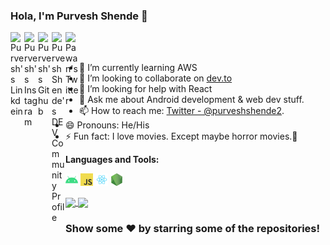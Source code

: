 ### Hola, I'm Purvesh Shende 👋


<a href="https://www.linkedin.com/in/purvesh-shende-a08293170/">
  <img align="left" alt="Purvesh's Linkdein" width="22px" src="https://cdn.jsdelivr.net/npm/simple-icons@v3/icons/linkedin.svg" />
</a>
<a href="https://www.instagram.com/coder_purvesh/">
  <img align="left" alt="Purvesh's Instagram" width="22px" src="https://cdn.jsdelivr.net/npm/simple-icons@v3/icons/instagram.svg" />
</a>
  
<a href="https://github.com/purveshshende2">
  <img align="left" alt="Purvesh's Github" width="22px" src="https://cdn.jsdelivr.net/npm/simple-icons@v3/icons/github.svg" />
</a>
  <a href="https://dev.to/purveshshende2">
  <img align="left" img src="https://d2fltix0v2e0sb.cloudfront.net/dev-badge.svg" alt="Purvesh Shende's DEV Community Profile"  width="22px">
</a>
<a href="https://twitter.com/purveshshende2">
  <img align="left" alt="Pawan's Twitter" width="22px" src="https://cdn.jsdelivr.net/npm/simple-icons@v3/icons/twitter.svg" />
</a>
<br/>
<br/>

- 🌱 I’m currently learning AWS
- 👯 I’m looking to collaborate on [dev.to](https://dev.to/purveshshende2)
- 🤔 I’m looking for help with React
- 💬 Ask me about Android development & web dev stuff.
- 📫 How to reach me: [Twitter - @purveshshende2](https://twitter.com/purveshshende2).
- 😄 Pronouns: He/His
- ⚡ Fun fact: I love movies.  Except maybe horror movies.😬



**Languages and Tools:**  

<code><img height="20" src="https://raw.githubusercontent.com/github/explore/80688e429a7d4ef2fca1e82350fe8e3517d3494d/topics/android/android.png"></code>
<code><img height="20" src="https://raw.githubusercontent.com/github/explore/80688e429a7d4ef2fca1e82350fe8e3517d3494d/topics/javascript/javascript.png"></code>
<code><img height="20" src="https://raw.githubusercontent.com/github/explore/80688e429a7d4ef2fca1e82350fe8e3517d3494d/topics/react/react.png"></code>
<code><img height="20" src="https://raw.githubusercontent.com/github/explore/80688e429a7d4ef2fca1e82350fe8e3517d3494d/topics/nodejs/nodejs.png"></code> 

<a href="https://github.com/purveshshende2">
  <img align="center" src="https://github-readme-stats.vercel.app/api/top-langs/?username=purveshshende2&theme=light&hide_langs_below=1" />
</a>
<a href="https://github.com/purveshshende2">
  <img align="center" src="https://github-readme-stats.vercel.app/api?username=purveshshende2&&show_icon=true&title_color=1687a7&icon_color=1687a7&text_color=daf7dcc&bg_color=ffffff" />
</a>


### Show some ❤️ by starring some of the repositories!
